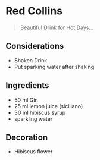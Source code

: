 # Red Collins

> Beautiful Drink for Hot Days... 

## Considerations

* Shaken Drink
* Put sparking water after shaking

## Ingredients

* 50 ml Gin
* 25 ml lemon juice (siciliano)
* 30 ml hibiscus syrup
* sparkling water

## Decoration

* Hibiscus flower